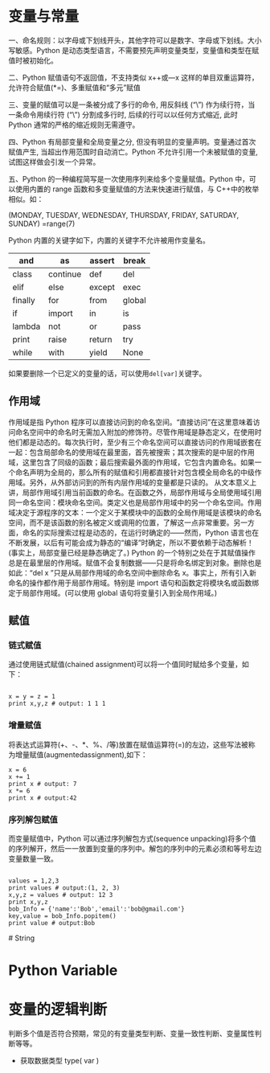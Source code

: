 # 变量与常量

一、命名规则：以字母或下划线开头，其他字符可以是数字、字母或下划线。大小写敏感。Python 是动态类型语言，不需要预先声明变量类型，变量值和类型在赋值时被初始化。

二、Python 赋值语句不返回值，不支持类似 x++或—x 这样的单目双重运算符，允许符合赋值(\*=)、多重赋值和“多元”赋值

三、变量的赋值可以是一条被分成了多行的命令, 用反斜线 (“\”) 作为续行符，当一条命令用续行符 (“\”) 分割成多行时, 后续的行可以以任何方式缩近, 此时 Python 通常的严格的缩近规则无需遵守。

四、Python 有局部变量和全局变量之分, 但没有明显的变量声明。变量通过首次赋值产生, 当超出作用范围时自动消亡。Python 不允许引用一个未被赋值的变量, 试图这样做会引发一个异常。

五、Python 的一种编程简写是一次使用序列来给多个变量赋值。Python 中，可以使用内置的 range 函数和多变量赋值的方法来快速进行赋值，与 C++中的枚举相似。如：

(MONDAY, TUESDAY, WEDNESDAY, THURSDAY, FRIDAY, SATURDAY, SUNDAY) =range(7)

Python 内置的关键字如下，内置的关键字不允许被用作变量名。

| and     | as       | assert | break  |
| ------- | -------- | ------ | ------ |
| class   | continue | def    | del    |
| elif    | else     | except | exec   |
| finally | for      | from   | global |
| if      | import   | in     | is     |
| lambda  | not      | or     | pass   |
| print   | raise    | return | try    |
| while   | with     | yield  | None   |

如果要删除一个已定义的变量的话，可以使用`del[var]`关键字。

## 作用域

作用域是指 Python 程序可以直接访问到的命名空间。“直接访问”在这里意味着访问命名空间中的命名时无需加入附加的修饰符。尽管作用域是静态定义，在使用时他们都是动态的。每次执行时，至少有三个命名空间可以直接访问的作用域嵌套在一起：包含局部命名的使用域在最里面，首先被搜索；其次搜索的是中层的作用域，这里包含了同级的函数；最后搜索最外面的作用域，它包含内置命名。如果一个命名声明为全局的，那么所有的赋值和引用都直接针对包含模全局命名的中级作用域。另外，从外部访问到的所有内层作用域的变量都是只读的。
从文本意义上讲，局部作用域引用当前函数的命名。在函数之外，局部作用域与全局使用域引用同一命名空间：模块命名空间。类定义也是局部作用域中的另一个命名空间。作用域决定于源程序的文本：一个定义于某模块中的函数的全局作用域是该模块的命名空间，而不是该函数的别名被定义或调用的位置，了解这一点非常重要。另一方面，命名的实际搜索过程是动态的，在运行时确定的——然而，Python 语言也在不断发展，以后有可能会成为静态的“编译”时确定，所以不要依赖于动态解析！(事实上，局部变量已经是静态确定了。)
Python 的一个特别之处在于其赋值操作总是在最里层的作用域。赋值不会复制数据——只是将命名绑定到对象。删除也是如此：“del x ”只是从局部作用域的命名空间中删除命名 x。事实上，所有引入新命名的操作都作用于局部作用域。特别是 import 语句和函数定将模块名或函数绑定于局部作用域。(可以使用 global 语句将变量引入到全局作用域。)

## 赋值

### 链式赋值

通过使用链式赋值(chained assignment)可以将一个值同时赋给多个变量，如下：

```

x = y = z = 1
print x,y,z # output: 1 1 1
```

### 增量赋值

将表达式运算符(+、-、\*、%、/等)放置在赋值运算符(=)的左边，这些写法被称为增量赋值(augmentedassignment),如下：

```
x = 6 
x += 1 
print x # output: 7
x *= 6
print x # output:42
```

### 序列解包赋值

而变量赋值中，Python 可以通过序列解包方式(sequence unpacking)将多个值的序列解开，然后一一放置到变量的序列中。解包的序列中的元素必须和等号左边变量数量一致。

```

values = 1,2,3
print values # output:(1, 2, 3)
x,y,z = values # output: 12 3
print x,y,z
bob_Info = {'name':'Bob','email':'bob@gmail.com'}
key,value = bob_Info.popitem()
print value # output:Bob
```

# String

# Python Variable

# 变量的逻辑判断

判断多个值是否符合预期，常见的有变量类型判断、变量一致性判断、变量属性判断等等。

- 获取数据类型 type( var )
